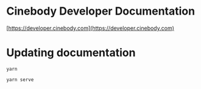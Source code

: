 # Cinebody Developer Documentation

[https://developer.cinebody.com](https://developer.cinebody.com)

# Updating documentation

```
yarn
```

```
yarn serve
```